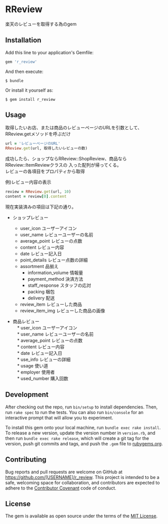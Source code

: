# RReview

楽天のレビューを取得する為のgem

## Installation

Add this line to your application's Gemfile:

```ruby
gem 'r_review'
```

And then execute:

    $ bundle

Or install it yourself as:

    $ gem install r_review

## Usage

取得したいお店、または商品のレビューページのURLを引数として、
RReview.getメソッドを呼ぶだけ

```ruby
url = 'レビューページのURL'
RReview.get(url, 取得したいレビューの数)
```

成功したら、ショップならRReview::ShopReview、商品ならRReview::ItemReviewクラスの
入った配列が帰ってくる。  
レビューの各項目をプロパティから取得

例)レビュー内容の表示
```ruby
review = RReview.get(url, 10)
content = review[0].content
```

現在実装済みの項目は下記の通り。

* ショップレビュー  
  * user_icon ユーザーアイコン  
  * user_name レビューユーザーの名前  
  * average_point レビューの点数  
  * content レビュー内容  
  * date レビュー記入日  
  * point_details レビュー点数の詳細  
  * assortment 品揃え  
    * information_volume 情報量  
    * payment_method 決済方法  
    * staff_response スタッフの応対  
    * packing 梱包  
    * delivery 配送  
  * review_item レビューした商品  
  * review_item_img レビューした商品の画像  

*  商品レビュー  
　* user_icon ユーザーアイコン  
　* user_name レビューユーザーの名前  
　* average_point レビューの点数  
　* content レビュー内容  
　* date レビュー記入日  
　* use_info レビューの詳細  
  　* usage 使い道  
  　* employer 使用者  
  　* used_number 購入回数  

## Development

After checking out the repo, run `bin/setup` to install dependencies. Then, run `rake spec` to run the tests. You can also run `bin/console` for an interactive prompt that will allow you to experiment.

To install this gem onto your local machine, run `bundle exec rake install`. To release a new version, update the version number in `version.rb`, and then run `bundle exec rake release`, which will create a git tag for the version, push git commits and tags, and push the `.gem` file to [rubygems.org](https://rubygems.org).

## Contributing

Bug reports and pull requests are welcome on GitHub at https://github.com/[USERNAME]/r_review. This project is intended to be a safe, welcoming space for collaboration, and contributors are expected to adhere to the [Contributor Covenant](http://contributor-covenant.org) code of conduct.


## License

The gem is available as open source under the terms of the [MIT License](http://opensource.org/licenses/MIT).
